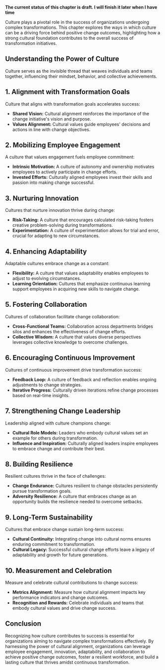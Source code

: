 **The current status of this chapter is draft. I will finish it later when I have time**

Culture plays a pivotal role in the success of organizations undergoing complex transformations. This chapter explores the ways in which culture can be a driving force behind positive change outcomes, highlighting how a strong cultural foundation contributes to the overall success of transformation initiatives.

**Understanding the Power of Culture**
--------------------------------------

Culture serves as the invisible thread that weaves individuals and teams together, influencing their mindset, behavior, and collective achievements.

**1. Alignment with Transformation Goals**
------------------------------------------

Culture that aligns with transformation goals accelerates success:

* **Shared Vision:** Cultural alignment reinforces the importance of the change initiative's vision and purpose.
* **Values Alignment:** Cultural values guide employees' decisions and actions in line with change objectives.

**2. Mobilizing Employee Engagement**
-------------------------------------

A culture that values engagement fuels employee commitment:

* **Intrinsic Motivation:** A culture of autonomy and ownership motivates employees to actively participate in change efforts.
* **Invested Efforts:** Culturally aligned employees invest their skills and passion into making change successful.

**3. Nurturing Innovation**
---------------------------

Cultures that nurture innovation thrive during change:

* **Risk-Taking:** A culture that encourages calculated risk-taking fosters creative problem-solving during transformations.
* **Experimentation:** A culture of experimentation allows for trial and error, crucial for adapting to new circumstances.

**4. Enhancing Adaptability**
-----------------------------

Adaptable cultures embrace change as a constant:

* **Flexibility:** A culture that values adaptability enables employees to adjust to evolving circumstances.
* **Learning Orientation:** Cultures that emphasize continuous learning support employees in acquiring new skills to navigate change.

**5. Fostering Collaboration**
------------------------------

Cultures of collaboration facilitate change collaboration:

* **Cross-Functional Teams:** Collaboration across departments bridges silos and enhances the effectiveness of change efforts.
* **Collective Wisdom:** A culture that values diverse perspectives leverages collective knowledge to overcome challenges.

**6. Encouraging Continuous Improvement**
-----------------------------------------

Cultures of continuous improvement drive transformation success:

* **Feedback Loop:** A culture of feedback and reflection enables ongoing adjustments to change strategies.
* **Iterative Progress:** Culturally driven iterations refine change processes based on real-time insights.

**7. Strengthening Change Leadership**
--------------------------------------

Leadership aligned with culture champions change:

* **Cultural Role Models:** Leaders who embody cultural values set an example for others during transformation.
* **Influence and Inspiration:** Culturally aligned leaders inspire employees to embrace change and contribute their best.

**8. Building Resilience**
--------------------------

Resilient cultures thrive in the face of challenges:

* **Change Endurance:** Cultures resilient to change obstacles persistently pursue transformation goals.
* **Adversity Resilience:** A culture that embraces change as an opportunity builds the resilience needed to overcome setbacks.

**9. Long-Term Sustainability**
-------------------------------

Cultures that embrace change sustain long-term success:

* **Cultural Continuity:** Integrating change into cultural norms ensures enduring commitment to transformation.
* **Cultural Legacy:** Successful cultural change efforts leave a legacy of adaptability and growth for future generations.

**10. Measurement and Celebration**
-----------------------------------

Measure and celebrate cultural contributions to change success:

* **Metrics Alignment:** Measure how cultural alignment impacts key performance indicators and change outcomes.
* **Recognition and Rewards:** Celebrate individuals and teams that embody cultural values and drive change success.

**Conclusion**
--------------

Recognizing how culture contributes to success is essential for organizations aiming to navigate complex transformations effectively. By harnessing the power of cultural alignment, organizations can leverage employee engagement, innovation, adaptability, and collaboration to achieve positive change outcomes, foster a resilient workforce, and build a lasting culture that thrives amidst continuous transformation.
